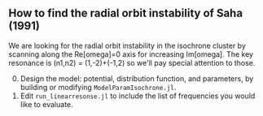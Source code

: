 ## How to find the radial orbit instability of Saha (1991)

We are looking for the radial orbit instability in the isochrone cluster by scanning along the Re[omega]=0 axis for increasing Im[omega]. The key resonance is (n1,n2) = (1,-2)+(-1,2) so we'll pay special attention to those.

0. Design the model: potential, distribution function, and parameters, by building or modifying `ModelParamIsochrone.jl`.
1. Edit `run_linearresonse.jl` to include the list of frequencies you would like to evaluate.
